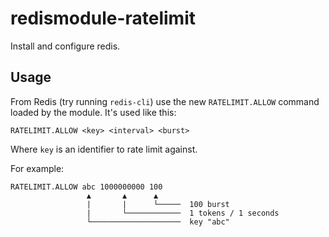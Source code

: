 # redismodule-ratelimit

Install and configure redis.

## Usage
From Redis (try running `redis-cli`) use the new `RATELIMIT.ALLOW` command loaded by
the module. It's used like this:
```
RATELIMIT.ALLOW <key> <interval> <burst>
```
Where `key` is an identifier to rate limit against.

For example:
```
RATELIMIT.ALLOW abc 1000000000 100
                 ▲       ▲      ▲
                 |       |      └─────  100 burst
                 |       └────────────  1 tokens / 1 seconds
                 └────────────────────  key "abc"
```

